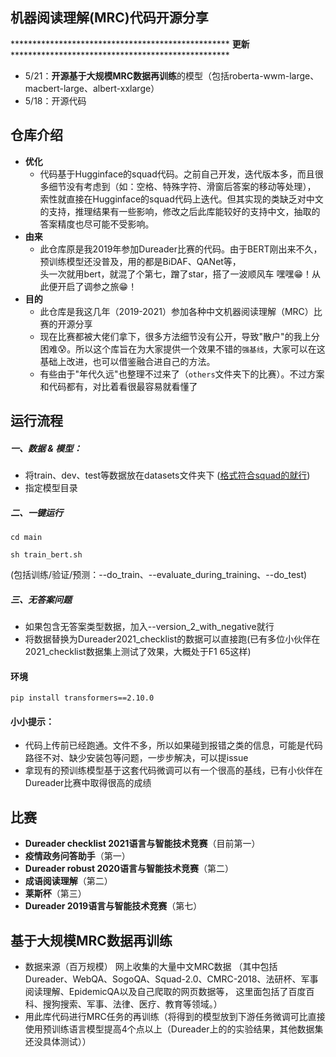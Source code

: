 ## 机器阅读理解(MRC)代码开源分享


************************************************** **更新** **************************************************
* 5/21：**开源基于大规模MRC数据再训练**的模型（包括roberta-wwm-large、macbert-large、albert-xxlarge）
* 5/18：开源代码


## 仓库介绍
* **优化**
  * 代码基于Hugginface的squad代码。之前自己开发，迭代版本多，而且很多细节没有考虑到（如：空格、特殊字符、滑窗后答案的移动等处理），<br>
    索性就直接在Hugginface的squad代码上迭代。但其实现的类缺乏对中文的支持，推理结果有一些影响，修改之后此库能较好的支持中文，抽取的答案精度也尽可能不受影响。
* **由来**
  * 此仓库原是我2019年参加Dureader比赛的代码。由于BERT刚出来不久，预训练模型还没普及，用的都是BiDAF、QANet等，<br>
    头一次就用bert，就混了个第七，蹭了star，搭了一波顺风车 嘿嘿😁！从此便开启了调参之旅😁！
* **目的**
  * 此仓库是我这几年（2019-2021）参加各种中文机器阅读理解（MRC）比赛的开源分享
  * 现在比赛都被大佬们拿下，很多方法细节没有公开，导致"散户"的我上分困难😰。所以这个库旨在为大家提供一个效果不错的`强基线`，大家可以在这基础上改进，也可以借鉴融合进自己的方法。
  * 有些由于"年代久远"也整理不过来了（`others`文件夹下的比赛）。不过方案和代码都有，对比着看很最容易就看懂了


## 运行流程

##### 一、数据 & 模型：
* 将train、dev、test等数据放在datasets文件夹下 ([格式符合squad的就行](https://aistudio.baidu.com/aistudio/competition/detail/66))
* 指定模型目录

##### 二、一键运行
```
cd main
```
```可修改脚本对应参数
sh train_bert.sh
```
(包括训练/验证/预测：--do_train、--evaluate_during_training、--do_test)

##### 三、无答案问题
* 如果包含无答案类型数据，加入--version_2_with_negative就行
* 将数据替换为Dureader2021_checklist的数据可以直接跑(已有多位小伙伴在2021_checklist数据集上测试了效果，大概处于F1 65这样)

#### 环境
```
pip install transformers==2.10.0 
```

#### 小小提示：
* 代码上传前已经跑通。文件不多，所以如果碰到报错之类的信息，可能是代码路径不对、缺少安装包等问题，一步步解决，可以提issue
* 拿现有的预训练模型基于这套代码微调可以有一个很高的基线，已有小伙伴在Dureader比赛中取得很高的成绩


## 比赛

* **Dureader checklist 2021语言与智能技术竞赛**（目前第一）
* **疫情政务问答助手**（第一）
* **Dureader robust 2020语言与智能技术竞赛**（第二）
* **成语阅读理解**（第二）
* **莱斯杯**（第三）
* **Dureader 2019语言与智能技术竞赛**（第七）


## 基于大规模MRC数据再训练
* 数据来源（百万规模）
  网上收集的大量中文MRC数据
  （其中包括 Dureader、WebQA、SogoQA、Squad-2.0、CMRC-2018、法研杯、军事阅读理解、EpidemicQA以及自己爬取的网页数据等，
  这里面包括了百度百科、搜狗搜索、军事、法律、医疗、教育等领域。）
* 用此库代码进行MRC任务的再训练（将得到的模型放到下游任务微调可比直接使用预训练语言模型提高4个点以上（Dureader上的的实验结果，其他数据集还没具体测试））
